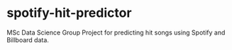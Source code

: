 # spotify-hit-predictor
MSc Data Science Group Project for predicting hit songs using Spotify and Billboard data.
